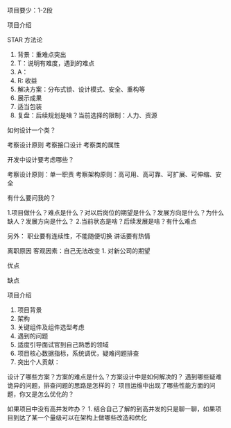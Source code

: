 
项目要少：1-2段

项目介绍

STAR 方法论
1. 背景：重难点突出
2. T：说明有难度，遇到的难点
3. A：
4. R: 收益
3. 解决方案：分布式锁、设计模式、安全、重构等
4. 展示成果
5. 适当包装
6. 复盘：后续规划是啥？当前选择的限制：人力、资源

如何设计一个类？

考察设计原则
考察接口设计
考察类的属性

开发中设计要考虑哪些？

考察设计原则：单一职责
考察架构原则：高可用、高可靠、可扩展、可伸缩、安全

有什么要问我的？

1.项目做什么？难点是什么？对以后岗位的期望是什么？发展方向是什么？为什么缺人？发展方向是什么？
2.当前状态是啥？后续发展是啥？有什么难点


另外：
职业要有连续性，不能随便切换
讲话要有热情

离职原因
客观因素：自己无法改变
1.
对新公司的期望

优点

缺点


项目介绍

1. 项目背景
2. 架构
3. 关键组件及组件选型考虑
4. 遇到的问题
5. 适度引导面试官到自己熟悉的领域
6. 项目核心数据指标，系统调优，疑难问题排查
7. 突出个人贡献：

设计了哪些方案？方案的难点是什么？方案设计中是如何解决的？
遇到哪些疑难诡异的问题，排查问题的思路是怎样的？
项目运维中出现了哪些性能方面的问题，你又是怎么优化的？

如果项目中没有高并发咋办？
1.
结合自己了解的到高并发的只是聊一聊，如果项目到达了某一个量级可以在架构上做哪些改造和优化
